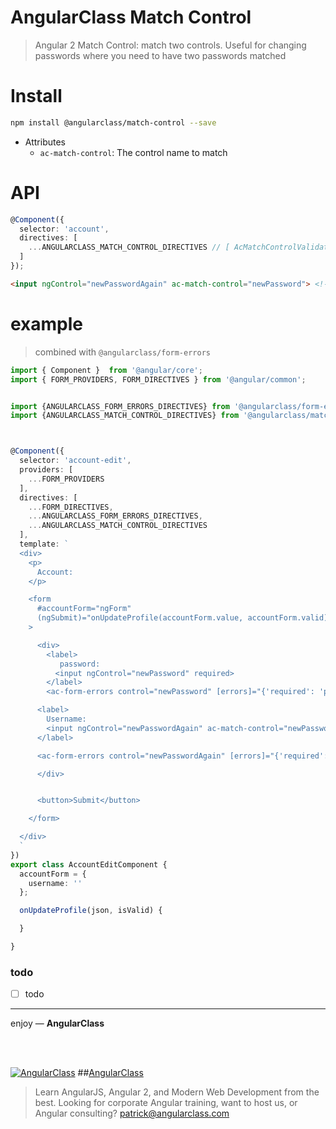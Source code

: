 # AngularClass Match Control
> Angular 2 Match Control: match two controls. Useful for changing passwords where you need to have two passwords matched

# Install
```bash
npm install @angularclass/match-control --save
```

* Attributes
  * `ac-match-control`: The control name to match

# API
```typescript
@Component({
  selector: 'account',
  directives: [
    ...ANGULARCLASS_MATCH_CONTROL_DIRECTIVES // [ AcMatchControlValidator ]
  ]
});
```
```html
<input ngControl="newPasswordAgain" ac-match-control="newPassword"> <!-- invalidMatch -->
```


# example
> combined with `@angularclass/form-errors`
```typescript
import { Component }  from '@angular/core';
import { FORM_PROVIDERS, FORM_DIRECTIVES } from '@angular/common';


import {ANGULARCLASS_FORM_ERRORS_DIRECTIVES} from '@angularclass/form-errors';
import {ANGULARCLASS_MATCH_CONTROL_DIRECTIVES} from '@angularclass/match-control';



@Component({
  selector: 'account-edit',
  providers: [
    ...FORM_PROVIDERS
  ],
  directives: [
    ...FORM_DIRECTIVES,
    ...ANGULARCLASS_FORM_ERRORS_DIRECTIVES,
    ...ANGULARCLASS_MATCH_CONTROL_DIRECTIVES
  ],
  template: `
  <div>
    <p>
      Account:
    </p>

    <form
      #accountForm="ngForm"
      (ngSubmit)="onUpdateProfile(accountForm.value, accountForm.valid)"
    >

      <div>
        <label>
           password:
          <input ngControl="newPassword" required>
        </label>
        <ac-form-errors control="newPassword" [errors]="{'required': 'password is required'}"></ac-form-errors>

      <label>
        Username:
        <input ngControl="newPasswordAgain" ac-match-control="newPassword">
      </label>

      <ac-form-errors control="newPasswordAgain" [errors]="{'required': 'password is required', 'invalidMatch': 'your passwords must match'}"></ac-form-errors>

      </div>


      <button>Submit</button>

    </form>

  </div>
  `
})
export class AccountEditComponent {
  accountForm = {
    username: ''
  };

  onUpdateProfile(json, isValid) {

  }

}
```

### todo
- [ ] todo

___

enjoy — **AngularClass**

<br><br>

[![AngularClass](https://cloud.githubusercontent.com/assets/1016365/9863770/cb0620fc-5af7-11e5-89df-d4b0b2cdfc43.png  "Angular Class")](https://angularclass.com)
##[AngularClass](https://angularclass.com)
> Learn AngularJS, Angular 2, and Modern Web Development from the best.
> Looking for corporate Angular training, want to host us, or Angular consulting? patrick@angularclass.com
